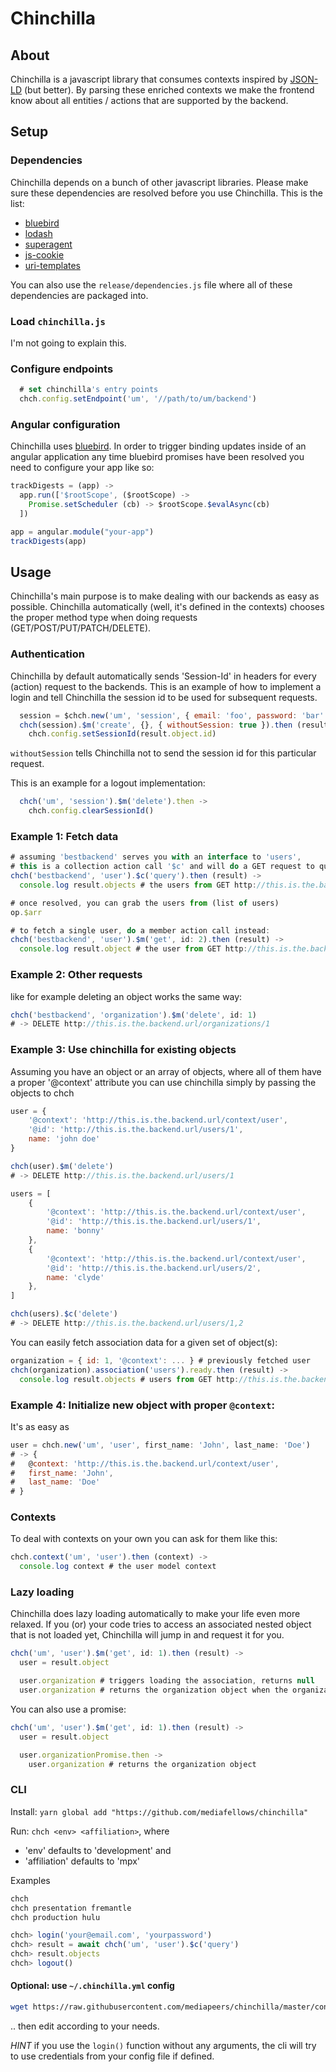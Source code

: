
# Chinchilla

## About
Chinchilla is a javascript library that consumes contexts inspired by [JSON-LD](http://json-ld.org/) (but better). By parsing these enriched contexts we make the frontend know about all entities / actions that are supported by the backend.

## Setup

### Dependencies
Chinchilla depends on a bunch of other javascript libraries. Please make sure these dependencies are resolved before you use Chinchilla.
This is the list:


* [bluebird](https://github.com/petkaantonov/bluebird)
* [lodash](https://github.com/lodash/lodash)
* [superagent](https://github.com/visionmedia/superagent)
* [js-cookie](https://github.com/js-cookie/js-cookie)
* [uri-templates](https://github.com/geraintluff/uri-templates)

You can also use the `release/dependencies.js` file where all of these dependencies are packaged into.

### Load `chinchilla.js`
I'm not going to explain this.

### Configure endpoints
~~~javascript
  # set chinchilla's entry points
  chch.config.setEndpoint('um', '//path/to/um/backend')
~~~

### Angular configuration
Chinchilla uses [bluebird](https://github.com/petkaantonov/bluebird). In order to trigger binding updates inside of an angular application any time bluebird promises have been resolved you need to configure your app like so:

~~~javascript
trackDigests = (app) ->
  app.run(['$rootScope', ($rootScope) ->
    Promise.setScheduler (cb) -> $rootScope.$evalAsync(cb)
  ])

app = angular.module("your-app")
trackDigests(app)

~~~

## Usage

Chinchilla's main purpose is to make dealing with our backends as easy as possible.
Chinchilla automatically (well, it's defined in the contexts) chooses the proper method type when doing requests (GET/POST/PUT/PATCH/DELETE).

### Authentication

Chinchilla by default automatically sends 'Session-Id' in headers for every (action) request to the backends. This is an example of how to implement a login and tell Chinchilla the session id to be used for subsequent requests.

~~~javascript
  session = $chch.new('um', 'session', { email: 'foo', password: 'bar' })
  chch(session).$m('create', {}, { withoutSession: true }).then (result) ->
    chch.config.setSessionId(result.object.id)
~~~

`withoutSession` tells Chinchilla not to send the session id for this particular request.

This is an example for a logout implementation:

~~~javascript
  chch('um', 'session').$m('delete').then ->
    chch.config.clearSessionId()
~~~

### Example 1: Fetch data

~~~javascript
# assuming 'bestbackend' serves you with an interface to 'users',
# this is a collection action call '$c' and will do a GET request to query the user context, then users:
chch('bestbackend', 'user').$c('query').then (result) ->
  console.log result.objects # the users from GET http://this.is.the.backend.url/users

# once resolved, you can grab the users from (list of users)
op.$arr

# to fetch a single user, do a member action call instead:
chch('bestbackend', 'user').$m('get', id: 2).then (result) ->
  console.log result.object # the user from GET http://this.is.the.backend.url/users/2
~~~

### Example 2: Other requests

like for example deleting an object works the same way:

~~~javascript
chch('bestbackend', 'organization').$m('delete', id: 1)
# -> DELETE http://this.is.the.backend.url/organizations/1
~~~

### Example 3: Use chinchilla for existing objects

Assuming you have an object or an array of objects, where all of them have a proper '@context' attribute you can use chinchilla simply by passing the objects to chch

~~~javascript
user = {
	'@context': 'http://this.is.the.backend.url/context/user',
	'@id': 'http://this.is.the.backend.url/users/1',
	name: 'john doe'
}

chch(user).$m('delete')
# -> DELETE http://this.is.the.backend.url/users/1

users = [
	{
		'@context': 'http://this.is.the.backend.url/context/user',
		'@id': 'http://this.is.the.backend.url/users/1',
		name: 'bonny'
	},
	{
		'@context': 'http://this.is.the.backend.url/context/user',
		'@id': 'http://this.is.the.backend.url/users/2',
		name: 'clyde'
	},
]

chch(users).$c('delete')
# -> DELETE http://this.is.the.backend.url/users/1,2
~~~

You can easily fetch association data for a given set of object(s):

~~~javascript
organization = { id: 1, '@context': ... } # previously fetched user
chch(organization).association('users').ready.then (result) ->
  console.log result.objects # users from GET http://this.is.the.backend.url/organizations/1/users
~~~

### Example 4: Initialize new object with proper `@context`:
It's as easy as

~~~javascript
user = chch.new('um', 'user', first_name: 'John', last_name: 'Doe')
# -> {
#   @context: 'http://this.is.the.backend.url/context/user',
#   first_name: 'John',
#   last_name: 'Doe'
# }
~~~

### Contexts

To deal with contexts on your own you can ask for them like this:

~~~javascript
chch.context('um', 'user').then (context) ->
  console.log context # the user model context
~~~

### Lazy loading

Chinchilla does lazy loading automatically to make your life even more relaxed. If you (or) your code tries to access an associated nested object that is not loaded yet, Chinchilla will jump in and request it for you.

~~~javascript
chch('um', 'user').$m('get', id: 1).then (result) ->
  user = result.object

  user.organization # triggers loading the association, returns null
  user.organization # returns the organization object when the organization has been fetched
~~~

You can also use a promise:

~~~javascript
chch('um', 'user').$m('get', id: 1).then (result) ->
  user = result.object

  user.organizationPromise.then ->
  	user.organization # returns the organization object
~~~

### CLI

Install: `yarn global add "https://github.com/mediafellows/chinchilla"`

Run: `chch <env> <affiliation>`, where
* 'env' defaults to 'development' and
* 'affiliation' defaults to 'mpx'

Examples
```bash
chch
chch presentation fremantle
chch production hulu
```

```js
chch> login('your@email.com', 'yourpassword')
chch> result = await chch('um', 'user').$c('query')
chch> result.objects
chch> logout()
```

#### Optional: use `~/.chinchilla.yml` config

```bash
wget https://raw.githubusercontent.com/mediapeers/chinchilla/master/config/default.yml -O ~/.chinchilla.yml
```

.. then edit according to your needs.

*HINT* if you use the `login()` function without any arguments, the cli will try to use credentials from your config file if defined.
